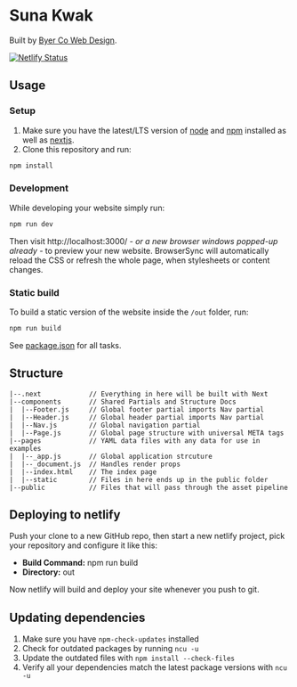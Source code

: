 # Suna Kwak

Built by [Byer Co Web Design](https://www.byer.co).

[![Netlify Status](https://api.netlify.com/api/v1/badges/d9d4f976-efe7-4049-9984-77cad1767993/deploy-status)](https://app.netlify.com/sites/sunakwak/deploys)

## Usage

### Setup

1. Make sure you have the latest/LTS version of [node](https://nodejs.org/en/download/) and [npm](https://www.npmjs.com/get-npm) installed as well as [nextjs](https://nextjs.org).
2. Clone this repository and run:

  ```bash
  npm install
  ```

### Development

While developing your website simply run:

```bash
npm run dev
```

Then visit http://localhost:3000/ *- or a new browser windows popped-up already -* to preview your new website. BrowserSync will automatically reload the CSS or refresh the whole page, when stylesheets or content changes.

### Static build

To build a static version of the website inside the `/out` folder, run:

```bash
npm run build
```

See [package.json](package.json#L7) for all tasks.

## Structure

```
|--.next            // Everything in here will be built with Next
|--components       // Shared Partials and Structure Docs
|  |--Footer.js     // Global footer partial imports Nav partial
|  |--Header.js     // Global header partial imports Nav partial
|  |--Nav.js        // Global navigation partial
|  |--Page.js       // Global page structure with universal META tags
|--pages            // YAML data files with any data for use in examples
|  |--_app.js       // Global application strcuture
|  |--_document.js  // Handles render props
|  |--index.html    // The index page
|  |--static        // Files in here ends up in the public folder
|--public           // Files that will pass through the asset pipeline
```

## Deploying to netlify

Push your clone to a new GitHub repo, then start a new netlify project, pick
your repository and configure it like this:

* **Build Command:** npm run build
* **Directory:** out

Now netlify will build and deploy your site whenever you push to git.

## Updating dependencies

1. Make sure you have `npm-check-updates` installed
2. Check for outdated packages by running `ncu -u`
3. Update the outdated files with `npm install --check-files`
4. Verify all your dependencies match the latest package versions with `ncu -u`
